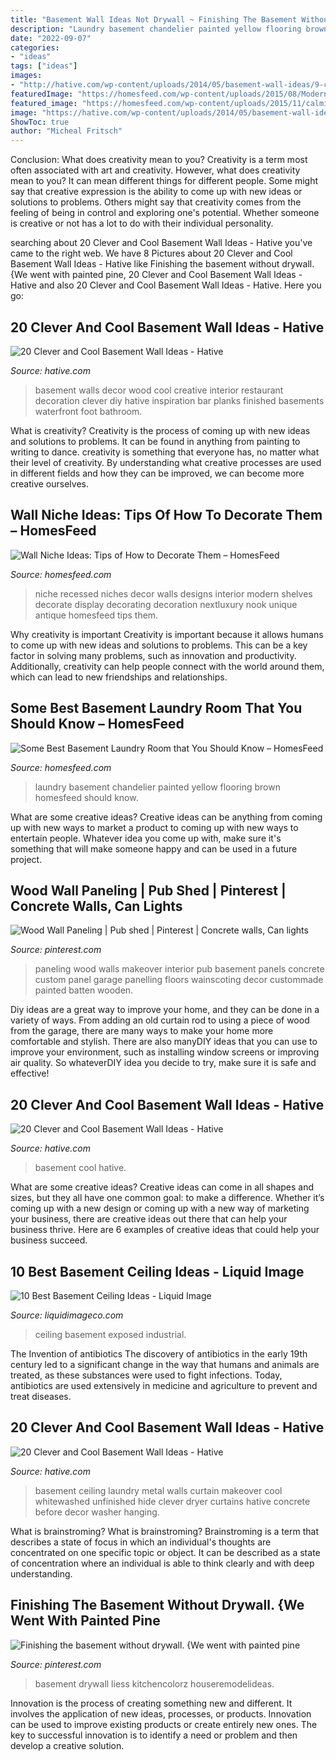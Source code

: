 ```yaml
---
title: "Basement Wall Ideas Not Drywall ~ Finishing The Basement Without Drywall. {we Went With Painted Pine"
description: "Laundry basement chandelier painted yellow flooring brown homesfeed should know"
date: "2022-09-07"
categories:
- "ideas"
tags: ["ideas"]
images:
- "http://hative.com/wp-content/uploads/2014/05/basement-wall-ideas/9-curtain-for-basement-wall.jpg"
featuredImage: "https://homesfeed.com/wp-content/uploads/2015/08/Modern-minimalist-wall-niches-for-antique-collections.jpg"
featured_image: "https://homesfeed.com/wp-content/uploads/2015/11/calming-basement-laundry-room-design-with-yellow-painted-wall-and-white-washing-machine-and-wall-rack-and-chandelier-and-brown-flooring.jpg"
image: "https://hative.com/wp-content/uploads/2014/05/basement-wall-ideas/14-cool-basement-wall.jpg"
ShowToc: true
author: "Micheal Fritsch"
---
```



Conclusion: What does creativity mean to you?
Creativity is a term most often associated with art and creativity. However, what does creativity mean to you? It can mean different things for different people. Some might say that creative expression is the ability to come up with new ideas or solutions to problems. Others might say that creativity comes from the feeling of being in control and exploring one's potential. Whether someone is creative or not has a lot to do with their individual personality.

	

		
searching about 20 Clever and Cool Basement Wall Ideas - Hative you've came to the right web. We have 8 Pictures about 20 Clever and Cool Basement Wall Ideas - Hative like Finishing the basement without drywall. {We went with painted pine, 20 Clever and Cool Basement Wall Ideas - Hative and also 20 Clever and Cool Basement Wall Ideas - Hative. Here you go:
		
    
## 20 Clever And Cool Basement Wall Ideas - Hative

<img loading=lazy src="https://hative.com/wp-content/uploads/2014/05/basement-wall-ideas/10-basement-wall-decoration.jpg" onerror="this.onerror=null;this.src='https://tse1.mm.bing.net/th?id=OIP.sJo5qmOOdSfmNC45DUrk6QHaFj&amp;pid=15.1';" alt="20 Clever and Cool Basement Wall Ideas - Hative">

_Source: hative.com_

>basement walls decor wood cool creative interior restaurant decoration clever diy hative inspiration bar planks finished basements waterfront foot bathroom. 

	

What is creativity?
Creativity is the process of coming up with new ideas and solutions to problems. It can be found in anything from painting to writing to dance. creativity is something that everyone has, no matter what their level of creativity. By understanding what creative processes are used in different fields and how they can be improved, we can become more creative ourselves.

    
## Wall Niche Ideas: Tips Of How To Decorate Them – HomesFeed

<img loading=lazy src="https://homesfeed.com/wp-content/uploads/2015/08/Modern-minimalist-wall-niches-for-antique-collections.jpg" onerror="this.onerror=null;this.src='https://tse4.mm.bing.net/th?id=OIP.q5eab_DZdIY00xc9-C3K0QHaJ4&amp;pid=15.1';" alt="Wall Niche Ideas: Tips of How to Decorate Them – HomesFeed">

_Source: homesfeed.com_

>niche recessed niches decor walls designs interior modern shelves decorate display decorating decoration nextluxury nook unique antique homesfeed tips them. 

	

Why creativity is important
Creativity is important because it allows humans to come up with new ideas and solutions to problems. This can be a key factor in solving many problems, such as innovation and productivity. Additionally, creativity can help people connect with the world around them, which can lead to new friendships and relationships.

    
## Some Best Basement Laundry Room That You Should Know – HomesFeed

<img loading=lazy src="https://homesfeed.com/wp-content/uploads/2015/11/calming-basement-laundry-room-design-with-yellow-painted-wall-and-white-washing-machine-and-wall-rack-and-chandelier-and-brown-flooring.jpg" onerror="this.onerror=null;this.src='https://tse3.mm.bing.net/th?id=OIP.O-YZCWuOMQiD58cC7wYPvQHaLG&amp;pid=15.1';" alt="Some Best Basement Laundry Room that You Should Know – HomesFeed">

_Source: homesfeed.com_

>laundry basement chandelier painted yellow flooring brown homesfeed should know. 

	

What are some creative ideas?
Creative ideas can be anything from coming up with new ways to market a product to coming up with new ways to entertain people. Whatever idea you come up with, make sure it's something that will make someone happy and can be used in a future project.

    
## Wood Wall Paneling | Pub Shed | Pinterest | Concrete Walls, Can Lights

<img loading=lazy src="https://s-media-cache-ak0.pinimg.com/736x/28/d4/9e/28d49e7f0014152ba8f36cb8d0cc552a.jpg" onerror="this.onerror=null;this.src='https://tse1.mm.bing.net/th?id=OIP.MISFiYbmdQj4s_OUp_fnBgHaLJ&amp;pid=15.1';" alt="Wood Wall Paneling | Pub shed | Pinterest | Concrete walls, Can lights">

_Source: pinterest.com_

>paneling wood walls makeover interior pub basement panels concrete custom panel garage panelling floors wainscoting decor custommade painted batten wooden. 

	

Diy ideas are a great way to improve your home, and they can be done in a variety of ways. From adding an old curtain rod to using a piece of wood from the garage, there are many ways to make your home more comfortable and stylish. There are also manyDIY ideas that you can use to improve your environment, such as installing window screens or improving air quality. So whateverDIY idea you decide to try, make sure it is safe and effective!

    
## 20 Clever And Cool Basement Wall Ideas - Hative

<img loading=lazy src="https://hative.com/wp-content/uploads/2014/05/basement-wall-ideas/14-cool-basement-wall.jpg" onerror="this.onerror=null;this.src='https://tse2.mm.bing.net/th?id=OIP.Zu_IihuqAV17VjEmXT2JCgHaJ4&amp;pid=15.1';" alt="20 Clever and Cool Basement Wall Ideas - Hative">

_Source: hative.com_

>basement cool hative. 

	

What are some creative ideas?
Creative ideas can come in all shapes and sizes, but they all have one common goal: to make a difference. Whether it’s coming up with a new design or coming up with a new way of marketing your business, there are creative ideas out there that can help your business thrive. Here are 6 examples of creative ideas that could help your business succeed.

    
## 10 Best Basement Ceiling Ideas - Liquid Image

<img loading=lazy src="https://www.liquidimageco.com/wp-content/uploads/2019/12/121719_0307_BasementCei11.jpg" onerror="this.onerror=null;this.src='https://tse4.mm.bing.net/th?id=OIP.oo0NxfFi4WJ-9agkQUjkWwHaJ4&amp;pid=15.1';" alt="10 Best Basement Ceiling Ideas - Liquid Image">

_Source: liquidimageco.com_

>ceiling basement exposed industrial. 

	

The Invention of antibiotics
The discovery of antibiotics in the early 19th century led to a significant change in the way that humans and animals are treated, as these substances were used to fight infections. Today, antibiotics are used extensively in medicine and agriculture to prevent and treat diseases.

    
## 20 Clever And Cool Basement Wall Ideas - Hative

<img loading=lazy src="http://hative.com/wp-content/uploads/2014/05/basement-wall-ideas/9-curtain-for-basement-wall.jpg" onerror="this.onerror=null;this.src='https://tse3.mm.bing.net/th?id=OIP.q0tQZrSR7t4WKemPkogjvgHaKJ&amp;pid=15.1';" alt="20 Clever and Cool Basement Wall Ideas - Hative">

_Source: hative.com_

>basement ceiling laundry metal walls curtain makeover cool whitewashed unfinished hide clever dryer curtains hative concrete before decor washer hanging. 

	

What is brainstroming?
What is brainstroming? Brainstroming is a term that describes a state of focus in which an individual's thoughts are concentrated on one specific topic or object. It can be described as a state of concentration where an individual is able to think clearly and with deep understanding.

    
## Finishing The Basement Without Drywall. {We Went With Painted Pine

<img loading=lazy src="https://i.pinimg.com/736x/e8/63/91/e86391ad49af0e95599801d944db03c4.jpg" onerror="this.onerror=null;this.src='https://tse4.mm.bing.net/th?id=OIP.4A9qCFp9s8dTFfChxtDshgHaHa&amp;pid=15.1';" alt="Finishing the basement without drywall. {We went with painted pine">

_Source: pinterest.com_

>basement drywall liess kitchencolorz houseremodelideas. 

	

Innovation is the process of creating something new and different. It involves the application of new ideas, processes, or products. Innovation can be used to improve existing products or create entirely new ones. The key to successful innovation is to identify a need or problem and then develop a creative solution.


